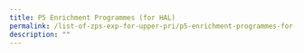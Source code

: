 ```yaml
---
title: P5 Enrichment Programmes (for HAL)
permalink: /list-of-zps-exp-for-upper-pri/p5-enrichment-programmes-for-hal/
description: ""
---
```

